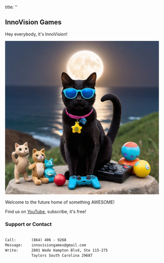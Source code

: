 title: ''

## InnoVision Games

Hey everybody, it's InnoVision!

![InnoVision Logo](/docs/assets/img/innovision_games_logo.jpg)

Welcome to the future home of something AWESOME!

Find us on [YouTube](https://www.youtube.com/@innovisiongames?sub_confirmation=1), subscribe, it's free!


### Support or Contact

```markdown

Call:       (864) 406 - 9268
Message:    innovisiongames@gmail.com
Write:      2801 Wade Hampton Blvd, Ste 115-275
            Taylors South Carolina 29687
```
